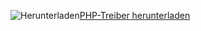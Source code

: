 ![Herunterladen](../ssdt/media/download.png)[PHP-Treiber herunterladen](../connect/php/download-drivers-php-sql-server.md)
